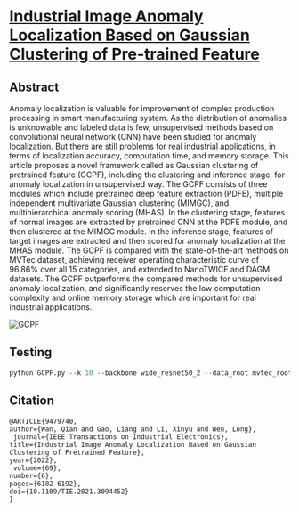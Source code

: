 # [Industrial Image Anomaly Localization Based on Gaussian Clustering of Pre-trained Feature](https://ieeexplore.ieee.org/document/9479740)

## Abstract

Anomaly localization is valuable for improvement of complex production processing in smart manufacturing system. As the distribution of anomalies is unknowable and labeled data is few, unsupervised methods based on convolutional neural network (CNN) have been studied for anomaly localization. But there are still problems for real industrial applications, in terms of localization accuracy, computation time, and memory storage. This article proposes a novel framework called as Gaussian clustering of pretrained feature (GCPF), including the clustering and inference stage, for anomaly localization in unsupervised way. The GCPF consists of three modules which include pretrained deep feature extraction (PDFE), multiple independent multivariate Gaussian clustering (MIMGC), and multihierarchical anomaly scoring (MHAS). In the clustering stage, features of normal images are extracted by pretrained CNN at the PDFE module, and then clustered at the MIMGC module. In the inference stage, features of target images are extracted and then scored for anomaly localization at the MHAS module. The GCPF is compared with the state-of-the-art methods on MVTec dataset, achieving receiver operating characteristic curve of 96.86% over all 15 categories, and extended to NanoTWICE and DAGM datasets. The GCPF outperforms the compared methods for unsupervised anomaly localization, and significantly reserves the low computation complexity and online memory storage which are important for real industrial applications.

![GCPF](./gcpf.bmp) 


## Testing

```python
python GCPF.py --k 10 --backbone wide_resnet50_2 --data_root mvtec_root
```

## Citation

```
@ARTICLE{9479740,
author={Wan, Qian and Gao, Liang and Li, Xinyu and Wen, Long},
 journal={IEEE Transactions on Industrial Electronics},
title={Industrial Image Anomaly Localization Based on Gaussian Clustering of Pretrained Feature},
year={2022},
 volume={69},
number={6},
pages={6182-6192},
doi={10.1109/TIE.2021.3094452}
}
```

